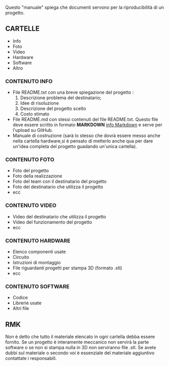 Questo "manuale" spiega che documenti servono per la riproducibilità di un progetto.

## CARTELLE
- Info
- Foto
- Video
- Hardware
- Software
- Altro

### CONTENUTO INFO
- File README.txt con una breve spiegazione del progetto :
  1. Descrizione problema del destinatario;
  2. Idee di risoluzione
  3. Descrizione del progetto scelto
  4. Costo stimato
- File README.md con stessi contenuti del file README.txt. Questo file deve essere scritto in formato **MARKDOWN** [info Markdown](https://www.markdowntutorial.com/) e serve per l'upload su GitHub.
- Manuale di costruzione (sarà lo stesso che dovrà essere messo anche nella cartella hardware,si è pensato di metterlo anche qua per dare un'idea completa del progetto guadando un'unica cartella).


### CONTENUTO FOTO
- Foto del progetto
- Foto della realizzazione
- Foto del team con il destinatario del progetto
- Foto del destinatario che utilizza il progetto
- ecc

### CONTENUTO VIDEO
- Video del destinatario che utilizza il progetto
- Video del funzionamento del progetto
- ecc

### CONTENUTO HARDWARE
- Elenco componenti usate
- Circuito
- Istruzioni di montaggio
- File riguardanti progetti per stampa 3D (formato .stl)
- ecc

### CONTENUTO SOFTWARE
- Codice
- Librerie usate
- Altri file

## RMK

Non è detto che tutto il materiale elencato in ogni cartella debba essere fornito.
Se un progetto è interamente meccanico non servirà la parte software o se non si stampa nulla in 3D non serviranno file .stl.
Se avete dubbi sul materiale o secondo voi è essenziale del materiale aggiuntivo contattate i responsabili.
